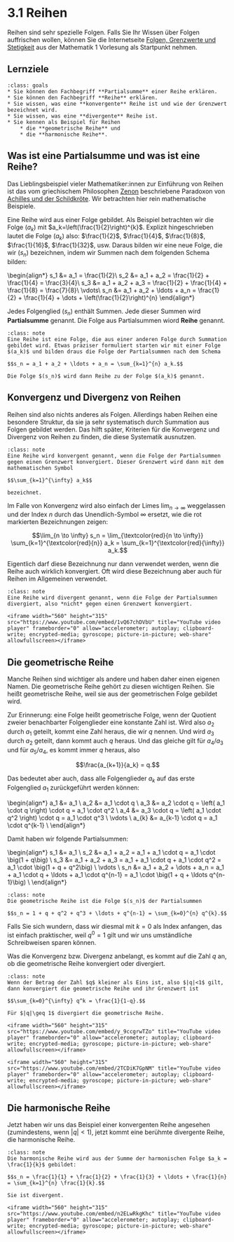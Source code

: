# 3.1 Reihen

Reihen sind sehr spezielle Folgen. Falls Sie Ihr Wissen über Folgen auffrischen
wollen, können Sie die Internetseite [Folgen, Grenzwerte und
Stetigkeit](https://gramschs.github.io/book_mathe01/chapter09/chapter09_sec00.html)
aus der Mathematik 1 Vorlesung als Startpunkt nehmen.

## Lernziele

```{admonition} Lernziele
:class: goals
* Sie können den Fachbegriff **Partialsumme** einer Reihe erklären.
* Sie können den Fachbegriff **Reihe** erklären.
* Sie wissen, was eine **konvergente** Reihe ist und wie der Grenzwert bezeichnet wird.
* Sie wissen, was eine **divergente** Reihe ist. 
* Sie kennen als Beispiel für Reihen
    * die **geometrische Reihe** und
    * die **harmonische Reihe**.
```

## Was ist eine Partialsumme und was ist eine Reihe?

Das Lieblingsbeispiel vieler Mathematiker:innen zur Einführung von Reihen ist
das vom griechischem Philosophen
[Zenon](https://de.wikipedia.org/wiki/Zenon_von_Elea) beschriebene Paradoxon von
[Achilles und der
Schildkröte](https://de.wikipedia.org/wiki/Achilles_und_die_Schildkröte). Wir
betrachten hier rein mathematische Beispiele.

Eine Reihe wird aus einer Folge gebildet. Als Beispiel betrachten wir die Folge
$(a_k)$ mit $a_k=\left(\frac{1}{2}\right)^{k}$. Explizit hingeschrieben lautet
die Folge $(a_k)$ also: $\frac{1}{2}$, $\frac{1}{4}$, $\frac{1}{8}$,
$\frac{1}{16}$, $\frac{1}{32}$, usw. Daraus bilden wir eine neue Folge, die wir
$(s_n)$ bezeichnen, indem wir Summen nach dem folgenden Schema bilden:

\begin{align*} s_1 &= a_1 = \frac{1}{2}\\
s_2 &= a_1 + a_2 =  \frac{1}{2} + \frac{1}{4} = \frac{3}{4}\\
s_3 &= a_1 + a_2 + a_3 = \frac{1}{2} + \frac{1}{4} + \frac{1}{8} = \frac{7}{8}\\
\vdots\\
s_n &= a_1 + a_2 + \ldots + a_n =  \frac{1}{2} + \frac{1}{4} + \dots +
\left(\frac{1}{2}\right)^{n} \end{align*}

Jedes Folgenglied $(s_n)$ enthält Summen. Jede dieser Summen wird
**Partialsumme** genannt. Die Folge aus Partialsummen wiord **Reihe** genannt.

```{admonition} Was ist ... eine Reihe?
:class: note
Eine Reihe ist eine Folge, die aus einer anderen Folge durch Summation gebildet wird. Etwas präziser formuliert starten wir mit einer Folge $(a_k)$ und bilden draus die Folge der Partialsummen nach dem Schema

$$s_n = a_1 + a_2 + \ldots + a_n = \sum_{k=1}^{n} a_k.$$

Die Folge $(s_n)$ wird dann Reihe zu der Folge $(a_k)$ genannt.
```

## Konvergenz und Divergenz von Reihen

Reihen sind also nichts anderes als Folgen. Allerdings haben Reihen eine
besondere Struktur, da sie ja sehr systematisch durch Summation aus Folgen
gebildet werden. Das hilft später, Kriterien für die Konvergenz und Divergenz
von Reihen zu finden, die diese Systematik ausnutzen.

```{admonition} Was ist ... eine konvergente Reihe?
:class: note
Eine Reihe wird konvergent genannt, wenn die Folge der Partialsummen gegen einen Grenzwert konvergiert. Dieser Grenzwert wird dann mit dem mathematischen Symbol

$$\sum_{k=1}^{\infty} a_k$$

bezeichnet. 
```

Im Falle von Konvergenz wird also einfach der Limes $\lim_{n \to \infty}$
weggelassen und der Index $n$ durch das Unendlich-Symbol $\infty$ ersetzt, wie
die rot markierten Bezeichnungen zeigen:

$$\lim_{n \to \infty} s_n = \lim_{\textcolor{red}{n \to \infty}}
\sum_{k=1}^{\textcolor{red}{n}} a_k = \sum_{k=1}^{\textcolor{red}{\infty}}
a_k.$$

Eigentlich darf diese Bezeichnung nur dann verwendet werden, wenn die Reihe auch
wirklich konvergiert. Oft wird diese Bezeichnung aber auch für Reihen im
Allgemeinen verwendet.

```{admonition} Was ist ... eine divergente Reihe?
:class: note
Eine Reihe wird divergent genannt, wenn die Folge der Partialsummen divergiert, also *nicht* gegen einen Grenzwert konvergiert.
```

```{dropdown} Video zu Reihen - Einführung, Konvergenz und Divergenz
<iframe width="560" height="315" src="https://www.youtube.com/embed/1vQ67chDVbU" title="YouTube video player" frameborder="0" allow="accelerometer; autoplay; clipboard-write; encrypted-media; gyroscope; picture-in-picture; web-share" allowfullscreen></iframe>
```

## Die geometrische Reihe

Manche Reihen sind wichtiger als andere und haben daher einen eigenen Namen. Die
geometrische Reihe gehört zu diesen wichtigen Reihen. Sie heißt geometrische
Reihe, weil sie aus der geometrischen Folge gebildet wird.

Zur Erinnerung: eine Folge heißt geometrische Folge, wenn der Quotient zweier
benachbarter Folgenglieder eine konstante Zahl ist. Wird also $a_2$ durch $a_1$
geteilt, kommt eine Zahl heraus, die wir $q$ nennen. Und wird $a_3$ durch $a_2$
geteilt, dann kommt auch $q$ heraus. Und das gleiche gilt für $a_{4} / a_{3}$
und für $a_{5} / a_{4}$, es kommt immer $q$ heraus, also

$$\frac{a_{k+1}}{a_k} = q.$$

Das bedeutet aber auch, dass alle Folgenglieder $a_k$ auf das erste Folgenglied
$a_1$ zurückgeführt werden können:

\begin{align*} a_1 &= a_1 \\
a_2 &= a_1 \cdot q \\
a_3 &= a_2 \cdot q = \left( a_1 \cdot q \right) \cdot q = a_1 \cdot q^2 \\
a_4 &= a_3 \cdot q = \left( a_1 \cdot q^2 \right) \cdot q = a_1 \cdot q^3 \\
\vdots \\
a_{k} &= a_{k-1} \cdot q = a_1 \cdot q^{k-1} \\ \end{align*}

Damit haben wir folgende Partialsummen:

\begin{align*} s_1 &= a_1 \\
s_2 &= a_1 + a_2 = a_1 + a_1 \cdot q = a_1 \cdot \big(1 + q\big) \\
s_3 &= a_1 + a_2 + a_3 = a_1 + a_1 \cdot q + a_1 \cdot q^2 = a_1 \cdot \big(1 +
q + q^2\big) \\
\vdots \\
s_n &= a_1 + a_2 + \dots + a_n = a_1 + a_1 \cdot q + \ldots + a_1 \cdot q^{n-1}
= a_1 \cdot \big(1 + q + \ldots q^{n-1}\big) \\
\end{align*}

```{admonition} Was ist ... die geometrische Reihe?
:class: note
Die geometrische Reihe ist die Folge $(s_n)$ der Partialsummen

$$s_n = 1 + q + q^2 + q^3 + \ldots + q^{n-1} = \sum_{k=0}^{n} q^{k}.$$
```

Falls Sie sich wundern, dass wir diesmal mit $k=0$ als Index anfangen, das ist
einfach praktischer, weil $q^{0} = 1$ gilt und wir uns umständliche
Schreibweisen sparen können.

Was die Konvergenz bzw. Divergenz anbelangt, es kommt auf die Zahl $q$ an, ob
die geometrische Reihe konvergiert oder divergiert.

```{admonition} Wann konvergiert die geometrische Reihe?
:class: note
Wenn der Betrag der Zahl $q$ kleiner als Eins ist, also $|q|<1$ gilt, dann konvergiert die geometrische Reihe und ihr Grenzwert ist

$$\sum_{k=0}^{\infty} q^k = \frac{1}{1-q}.$$

Für $|q|\geq 1$ divergiert die geometrische Reihe.
```

```{dropdown} Video zu geometrische Reihe
<iframe width="560" height="315" src="https://www.youtube.com/embed/y_9ccgrwTZo" title="YouTube video player" frameborder="0" allow="accelerometer; autoplay; clipboard-write; encrypted-media; gyroscope; picture-in-picture; web-share" allowfullscreen></iframe>
```

```{dropdown} Mathe-Song zur geometrischen Reihe von DorFuchs
<iframe width="560" height="315" src="https://www.youtube.com/embed/2TCDiK7GpNM" title="YouTube video player" frameborder="0" allow="accelerometer; autoplay; clipboard-write; encrypted-media; gyroscope; picture-in-picture; web-share" allowfullscreen></iframe>
```

## Die harmonische Reihe

Jetzt haben wir uns das Beispiel einer konvergenten Reihe angesehen
(zumindestens, wenn $|q|<1$), jetzt kommt eine berühmte divergente Reihe, die
harmonische Reihe.

```{admonition} Was ist ... die hamonische Reihe?
:class: note
Die harmonische Reihe wird aus der Summe der harmonischen Folge $a_k = \frac{1}{k}$ gebildet:

$$s_n = \frac{1}{1} + \frac{1}{2} + \frac{1}{3} + \ldots + \frac{1}{n} = \sum_{k=1}^{n} \frac{1}{k}.$$

Sie ist divergent.
```

```{dropdown} Video zu harmonische Reihe
<iframe width="560" height="315" src="https://www.youtube.com/embed/n2ELwRkgKhc" title="YouTube video player" frameborder="0" allow="accelerometer; autoplay; clipboard-write; encrypted-media; gyroscope; picture-in-picture; web-share" allowfullscreen></iframe>
```
